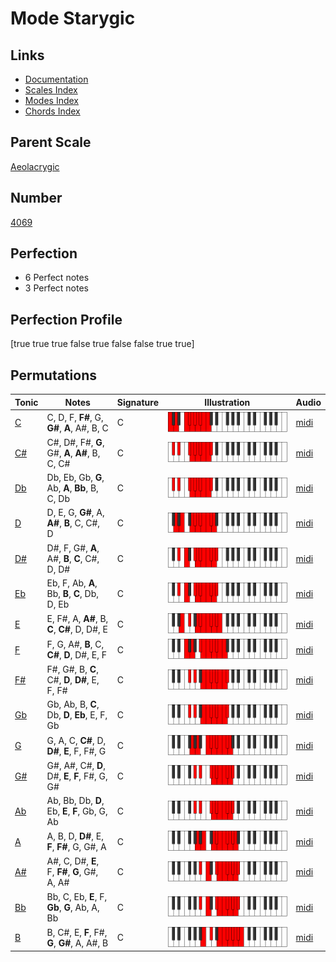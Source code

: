 # Mode Starygic

## Links

- [Documentation](index.md)
- [Scales Index](Scales.md)
- [Modes Index](Modes.md)
- [Chords Index](Chords.md)

## Parent Scale

[Aeolacrygic](ScaleAeolacrygic.md)

## Number

[4069](https://ianring.com/musictheory/scales/4069)

## Perfection

- 6 Perfect notes
- 3 Perfect notes

## Perfection Profile

[true true true false true false false true true]

## Permutations

| Tonic | Notes | Signature | Illustration | Audio |
|-------|-------|-----------|--------------|-------|
| [C](ModeCNaturalStarygic.md) | C, D, F, **F#**, G, **G#**, **A**, A#, B, C | C | ![CNaturalStarygic](ModeCNaturalStarygic.png) | [midi](https://github.com/edipermadi/music/blob/main/docs/ModeCNaturalStarygic.mid?raw=true) |
| [C#](ModeCSharpStarygic.md) | C#, D#, F#, **G**, G#, **A**, **A#**, B, C, C# | C | ![CSharpStarygic](ModeCSharpStarygic.png) | [midi](https://github.com/edipermadi/music/blob/main/docs/ModeCSharpStarygic.mid?raw=true) |
| [Db](ModeDFlatStarygic.md) | Db, Eb, Gb, **G**, Ab, **A**, **Bb**, B, C, Db | C | ![DFlatStarygic](ModeDFlatStarygic.png) | [midi](https://github.com/edipermadi/music/blob/main/docs/ModeDFlatStarygic.mid?raw=true) |
| [D](ModeDNaturalStarygic.md) | D, E, G, **G#**, A, **A#**, **B**, C, C#, D | C | ![DNaturalStarygic](ModeDNaturalStarygic.png) | [midi](https://github.com/edipermadi/music/blob/main/docs/ModeDNaturalStarygic.mid?raw=true) |
| [D#](ModeDSharpStarygic.md) | D#, F, G#, **A**, A#, **B**, **C**, C#, D, D# | C | ![DSharpStarygic](ModeDSharpStarygic.png) | [midi](https://github.com/edipermadi/music/blob/main/docs/ModeDSharpStarygic.mid?raw=true) |
| [Eb](ModeEFlatStarygic.md) | Eb, F, Ab, **A**, Bb, **B**, **C**, Db, D, Eb | C | ![EFlatStarygic](ModeEFlatStarygic.png) | [midi](https://github.com/edipermadi/music/blob/main/docs/ModeEFlatStarygic.mid?raw=true) |
| [E](ModeENaturalStarygic.md) | E, F#, A, **A#**, B, **C**, **C#**, D, D#, E | C | ![ENaturalStarygic](ModeENaturalStarygic.png) | [midi](https://github.com/edipermadi/music/blob/main/docs/ModeENaturalStarygic.mid?raw=true) |
| [F](ModeFNaturalStarygic.md) | F, G, A#, **B**, C, **C#**, **D**, D#, E, F | C | ![FNaturalStarygic](ModeFNaturalStarygic.png) | [midi](https://github.com/edipermadi/music/blob/main/docs/ModeFNaturalStarygic.mid?raw=true) |
| [F#](ModeFSharpStarygic.md) | F#, G#, B, **C**, C#, **D**, **D#**, E, F, F# | C | ![FSharpStarygic](ModeFSharpStarygic.png) | [midi](https://github.com/edipermadi/music/blob/main/docs/ModeFSharpStarygic.mid?raw=true) |
| [Gb](ModeGFlatStarygic.md) | Gb, Ab, B, **C**, Db, **D**, **Eb**, E, F, Gb | C | ![GFlatStarygic](ModeGFlatStarygic.png) | [midi](https://github.com/edipermadi/music/blob/main/docs/ModeGFlatStarygic.mid?raw=true) |
| [G](ModeGNaturalStarygic.md) | G, A, C, **C#**, D, **D#**, **E**, F, F#, G | C | ![GNaturalStarygic](ModeGNaturalStarygic.png) | [midi](https://github.com/edipermadi/music/blob/main/docs/ModeGNaturalStarygic.mid?raw=true) |
| [G#](ModeGSharpStarygic.md) | G#, A#, C#, **D**, D#, **E**, **F**, F#, G, G# | C | ![GSharpStarygic](ModeGSharpStarygic.png) | [midi](https://github.com/edipermadi/music/blob/main/docs/ModeGSharpStarygic.mid?raw=true) |
| [Ab](ModeAFlatStarygic.md) | Ab, Bb, Db, **D**, Eb, **E**, **F**, Gb, G, Ab | C | ![AFlatStarygic](ModeAFlatStarygic.png) | [midi](https://github.com/edipermadi/music/blob/main/docs/ModeAFlatStarygic.mid?raw=true) |
| [A](ModeANaturalStarygic.md) | A, B, D, **D#**, E, **F**, **F#**, G, G#, A | C | ![ANaturalStarygic](ModeANaturalStarygic.png) | [midi](https://github.com/edipermadi/music/blob/main/docs/ModeANaturalStarygic.mid?raw=true) |
| [A#](ModeASharpStarygic.md) | A#, C, D#, **E**, F, **F#**, **G**, G#, A, A# | C | ![ASharpStarygic](ModeASharpStarygic.png) | [midi](https://github.com/edipermadi/music/blob/main/docs/ModeASharpStarygic.mid?raw=true) |
| [Bb](ModeBFlatStarygic.md) | Bb, C, Eb, **E**, F, **Gb**, **G**, Ab, A, Bb | C | ![BFlatStarygic](ModeBFlatStarygic.png) | [midi](https://github.com/edipermadi/music/blob/main/docs/ModeBFlatStarygic.mid?raw=true) |
| [B](ModeBNaturalStarygic.md) | B, C#, E, **F**, F#, **G**, **G#**, A, A#, B | C | ![BNaturalStarygic](ModeBNaturalStarygic.png) | [midi](https://github.com/edipermadi/music/blob/main/docs/ModeBNaturalStarygic.mid?raw=true) |

